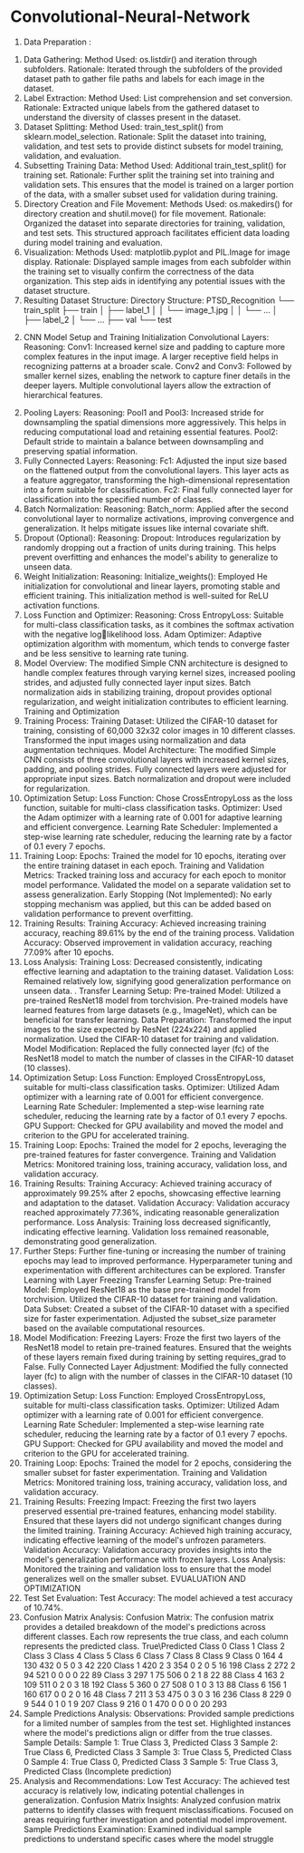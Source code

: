 # Convolutional-Neural-Network
1) Data Preparation :
1. Data Gathering:
Method Used: os.listdir() and iteration through subfolders.
Rationale: Iterated through the subfolders of the provided dataset path to gather file paths and labels for 
each image in the dataset.
2. Label Extraction:
Method Used: List comprehension and set conversion.
Rationale: Extracted unique labels from the gathered dataset to understand the diversity of classes 
present in the dataset.
3. Dataset Splitting:
Method Used: train_test_split() from sklearn.model_selection.
Rationale: Split the dataset into training, validation, and test sets to provide distinct subsets for model 
training, validation, and evaluation.
4. Subsetting Training Data:
Method Used: Additional train_test_split() for training set.
Rationale: Further split the training set into training and validation sets. This ensures that the model is 
trained on a larger portion of the data, with a smaller subset used for validation during training.
5. Directory Creation and File Movement:
Methods Used: os.makedirs() for directory creation and shutil.move() for file movement.
Rationale: Organized the dataset into separate directories for training, validation, and test sets. This 
structured approach facilitates efficient data loading during model training and evaluation.
6. Visualization:
Methods Used: matplotlib.pyplot and PIL.Image for image display.
Rationale: Displayed sample images from each subfolder within the training set to visually confirm the 
correctness of the data organization. This step aids in identifying any potential issues with the dataset 
structure.
7. Resulting Dataset Structure:
Directory Structure:
PTSD_Recognition
└── train_split
 ├── train
 │ ├── label_1
 │ │ └── image_1.jpg
 │ │ └── ...
 │ ├── label_2
 │ └── ...
 ├── val
 └── test
2) CNN Model Setup and Training Initialization
Convolutional Layers:
Reasoning:
Conv1: Increased kernel size and padding to capture more complex features in the input image. A larger 
receptive field helps in recognizing patterns at a broader scale.
Conv2 and Conv3: Followed by smaller kernel sizes, enabling the network to capture finer details in the 
deeper layers. Multiple convolutional layers allow the extraction of hierarchical features.
2. Pooling Layers:
Reasoning:
Pool1 and Pool3: Increased stride for downsampling the spatial dimensions more aggressively. This helps 
in reducing computational load and retaining essential features.
Pool2: Default stride to maintain a balance between downsampling and preserving spatial information.
3. Fully Connected Layers:
Reasoning:
Fc1: Adjusted the input size based on the flattened output from the convolutional layers. This layer acts 
as a feature aggregator, transforming the high-dimensional representation into a form suitable for 
classification.
Fc2: Final fully connected layer for classification into the specified number of classes.
4. Batch Normalization:
Reasoning:
Batch_norm: Applied after the second convolutional layer to normalize activations, improving 
convergence and generalization. It helps mitigate issues like internal covariate shift.
5. Dropout (Optional):
Reasoning:
Dropout: Introduces regularization by randomly dropping out a fraction of units during training. This 
helps prevent overfitting and enhances the model's ability to generalize to unseen data.
6. Weight Initialization:
Reasoning:
Initialize_weights(): Employed He initialization for convolutional and linear layers, promoting stable and 
efficient training. This initialization method is well-suited for ReLU activation functions.
7. Loss Function and Optimizer:
Reasoning:
Cross EntropyLoss: 
Suitable for multi-class classification tasks, as it combines the softmax activation with the negative loglikelihood loss.
Adam Optimizer: Adaptive optimization algorithm with momentum, which tends to converge faster and 
be less sensitive to learning rate tuning.
8. Model Overview:
The modified Simple CNN architecture is designed to handle complex features through varying kernel 
sizes, increased pooling strides, and adjusted fully connected layer input sizes.
Batch normalization aids in stabilizing training, dropout provides optional regularization, and weight 
initialization contributes to efficient learning.
Training and Optimization
1. Training Process:
Training Dataset:
Utilized the CIFAR-10 dataset for training, consisting of 60,000 32x32 color images in 10 different classes.
Transformed the input images using normalization and data augmentation techniques.
Model Architecture:
The modified Simple CNN consists of three convolutional layers with increased kernel sizes, padding, and 
pooling strides.
Fully connected layers were adjusted for appropriate input sizes.
Batch normalization and dropout were included for regularization.
2. Optimization Setup:
Loss Function:
Chose CrossEntropyLoss as the loss function, suitable for multi-class classification tasks.
Optimizer:
Used the Adam optimizer with a learning rate of 0.001 for adaptive learning and efficient convergence.
Learning Rate Scheduler:
Implemented a step-wise learning rate scheduler, reducing the learning rate by a factor of 0.1 every 7 
epochs.
3. Training Loop:
Epochs:
Trained the model for 10 epochs, iterating over the entire training dataset in each epoch.
Training and Validation Metrics:
Tracked training loss and accuracy for each epoch to monitor model performance.
Validated the model on a separate validation set to assess generalization.
Early Stopping (Not Implemented):
No early stopping mechanism was applied, but this can be added based on validation performance to 
prevent overfitting.
4. Training Results:
Training Accuracy:
Achieved increasing training accuracy, reaching 89.61% by the end of the training process.
Validation Accuracy:
Observed improvement in validation accuracy, reaching 77.09% after 10 epochs.
5. Loss Analysis:
Training Loss:
Decreased consistently, indicating effective learning and adaptation to the training dataset.
Validation Loss:
Remained relatively low, signifying good generalization performance on unseen data.
. Transfer Learning Setup:
Pre-trained Model:
Utilized a pre-trained ResNet18 model from torchvision.
Pre-trained models have learned features from large datasets (e.g., ImageNet), which can be beneficial 
for transfer learning.
Data Preparation:
Transformed the input images to the size expected by ResNet (224x224) and applied normalization.
Used the CIFAR-10 dataset for training and validation.
Model Modification:
Replaced the fully connected layer (fc) of the ResNet18 model to match the number of classes in the 
CIFAR-10 dataset (10 classes).
2. Optimization Setup:
Loss Function:
Employed CrossEntropyLoss, suitable for multi-class classification tasks.
Optimizer:
Utilized Adam optimizer with a learning rate of 0.001 for efficient convergence.
Learning Rate Scheduler:
Implemented a step-wise learning rate scheduler, reducing the learning rate by a factor of 0.1 every 7 
epochs.
GPU Support:
Checked for GPU availability and moved the model and criterion to the GPU for accelerated training.
3. Training Loop:
Epochs:
Trained the model for 2 epochs, leveraging the pre-trained features for faster convergence.
Training and Validation Metrics:
Monitored training loss, training accuracy, validation loss, and validation accuracy.
4. Training Results:
Training Accuracy:
Achieved training accuracy of approximately 99.25% after 2 epochs, showcasing effective learning and 
adaptation to the dataset.
Validation Accuracy:
Validation accuracy reached approximately 77.36%, indicating reasonable generalization performance.
Loss Analysis:
Training loss decreased significantly, indicating effective learning.
Validation loss remained reasonable, demonstrating good generalization.
5. Further Steps:
Further fine-tuning or increasing the number of training epochs may lead to improved performance.
Hyperparameter tuning and experimentation with different architectures can be explored.
Transfer Learning with Layer Freezing
Transfer Learning Setup:
Pre-trained Model:
Employed ResNet18 as the base pre-trained model from torchvision.
Utilized the CIFAR-10 dataset for training and validation.
Data Subset:
Created a subset of the CIFAR-10 dataset with a specified size for faster experimentation.
Adjusted the subset_size parameter based on the available computational resources.
2. Model Modification:
Freezing Layers:
Froze the first two layers of the ResNet18 model to retain pre-trained features.
Ensured that the weights of these layers remain fixed during training by setting requires_grad to False.
Fully Connected Layer Adjustment:
Modified the fully connected layer (fc) to align with the number of classes in the CIFAR-10 dataset (10 
classes).
3. Optimization Setup:
Loss Function:
Employed CrossEntropyLoss, suitable for multi-class classification tasks.
Optimizer:
Utilized Adam optimizer with a learning rate of 0.001 for efficient convergence.
Learning Rate Scheduler:
Implemented a step-wise learning rate scheduler, reducing the learning rate by a factor of 0.1 every 7 
epochs.
GPU Support:
Checked for GPU availability and moved the model and criterion to the GPU for accelerated training.
4. Training Loop:
Epochs:
Trained the model for 2 epochs, considering the smaller subset for faster experimentation.
Training and Validation Metrics:
Monitored training loss, training accuracy, validation loss, and validation accuracy.
5. Training Results:
Freezing Impact:
Freezing the first two layers preserved essential pre-trained features, enhancing model stability.
Ensured that these layers did not undergo significant changes during the limited training.
Training Accuracy:
Achieved high training accuracy, indicating effective learning of the model's unfrozen parameters.
Validation Accuracy:
Validation accuracy provides insights into the model's generalization performance with frozen layers.
Loss Analysis:
Monitored the training and validation loss to ensure that the model generalizes well on the smaller 
subset.
EVUALUATION AND OPTIMIZATION
1. Test Set Evaluation:
Test Accuracy:
The model achieved a test accuracy of 10.74%.
2. Confusion Matrix Analysis:
Confusion Matrix:
The confusion matrix provides a detailed breakdown of the model's predictions across different classes.
Each row represents the true class, and each column represents the predicted class.
True\Predicted Class 0 Class 1 Class 2 Class 3 Class 4 Class 5 Class 6 Class 7 Class 8 Class 9
Class 0 164 4 130 432 0 5 0 3 42 220
Class 1 420 2 3 354 0 2 0 5 16 198
Class 2 272 2 94 521 0 0 0 0 22 89
Class 3 297 1 75 506 0 2 1 8 22 88
Class 4 163 2 109 511 0 2 0 3 18 192
Class 5 360 0 27 508 0 1 0 3 13 88
Class 6 156 1 160 617 0 0 2 0 16 48
Class 7 211 3 53 475 0 3 0 3 16 236
Class 8 229 0 9 544 0 1 0 1 9 207
Class 9 216 0 1 470 0 0 0 0 20 293
3. Sample Predictions Analysis:
Observations:
Provided sample predictions for a limited number of samples from the test set.
Highlighted instances where the model's predictions align or differ from the true classes.
Sample Details:
Sample 1: True Class 3, Predicted Class 3
Sample 2: True Class 6, Predicted Class 3
Sample 3: True Class 5, Predicted Class 0
Sample 4: True Class 0, Predicted Class 3
Sample 5: True Class 3, Predicted Class (Incomplete prediction)
4. Analysis and Recommendations:
Low Test Accuracy:
The achieved test accuracy is relatively low, indicating potential challenges in generalization.
Confusion Matrix Insights:
Analyzed confusion matrix patterns to identify classes with frequent misclassifications.
Focused on areas requiring further investigation and potential model improvement.
Sample Predictions Examination:
Examined individual sample predictions to understand specific cases where the model struggle
